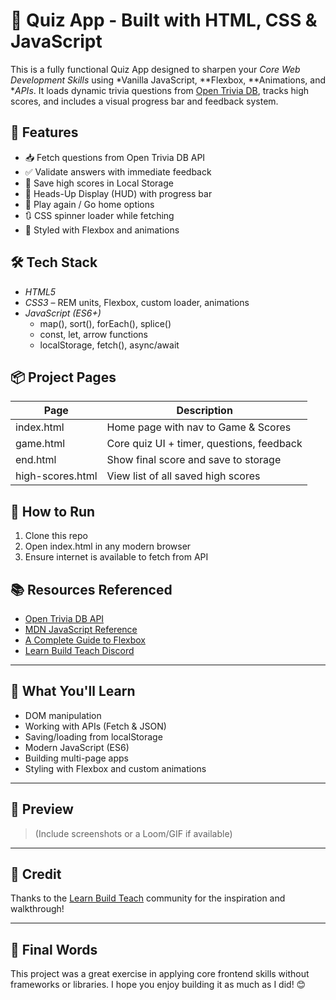 # 🧠 Quiz App - Built with HTML, CSS & JavaScript

This is a fully functional Quiz App designed to sharpen your *Core Web Development Skills* using *Vanilla JavaScript, **Flexbox, **Animations, and **APIs*. It loads dynamic trivia questions from [Open Trivia DB](https://opentdb.com), tracks high scores, and includes a visual progress bar and feedback system.

## 🚀 Features

- 📥 Fetch questions from Open Trivia DB API
- ✅ Validate answers with immediate feedback
- 💾 Save high scores in Local Storage
- 🔢 Heads-Up Display (HUD) with progress bar
- 🔁 Play again / Go home options
- 🔃 CSS spinner loader while fetching
- 🎨 Styled with Flexbox and animations

## 🛠 Tech Stack

- *HTML5*
- *CSS3* – REM units, Flexbox, custom loader, animations
- *JavaScript (ES6+)*
  - map(), sort(), forEach(), splice()
  - const, let, arrow functions
  - localStorage, fetch(), async/await

## 📦 Project Pages

| Page              | Description                             |
|-------------------|-----------------------------------------|
| index.html      | Home page with nav to Game & Scores     |
| game.html       | Core quiz UI + timer, questions, feedback |
| end.html        | Show final score and save to storage    |
| high-scores.html| View list of all saved high scores      |

## 🔧 How to Run

1. Clone this repo
2. Open index.html in any modern browser
3. Ensure internet is available to fetch from API

## 📚 Resources Referenced

- [Open Trivia DB API](https://opentdb.com/)
- [MDN JavaScript Reference](https://developer.mozilla.org/)
- [A Complete Guide to Flexbox](https://css-tricks.com/snippets/css/a-guide-to-flexbox/)
- [Learn Build Teach Discord](https://learnbuildteach.com/)

---

## 🎯 What You'll Learn

- DOM manipulation
- Working with APIs (Fetch & JSON)
- Saving/loading from localStorage
- Modern JavaScript (ES6)
- Building multi-page apps
- Styling with Flexbox and custom animations

---

## 📸 Preview

> (Include screenshots or a Loom/GIF if available)

---

## 🧠 Credit

Thanks to the [Learn Build Teach](https://learnbuildteach.com/) community for the inspiration and walkthrough!

---

## 🏁 Final Words

This project was a great exercise in applying core frontend skills without frameworks or libraries. I hope you enjoy building it as much as I did! 😊